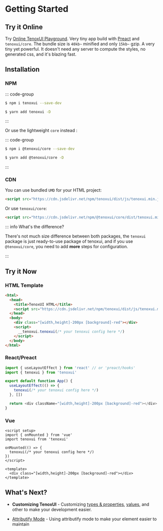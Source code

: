 # Getting Started

## Try it Online

Try [Online TenoxUI Playground](https://tenoxui-playground.vercel.app). Very tiny app build with [Preact](https://preactjs.com/) and `tenoxui/core`. The bundle size is `40kb~` minified and only `15kb~` gzip. A very tiny yet powerful. It doesn't need any server to compute the styles, no generated css, and it's blazing fast.

## Installation

### NPM

::: code-group

```sh [npm]
$ npm i tenoxui --save-dev
```

```sh [yarn]
$ yarn add tenoxui -D
```

:::

Or use the lightweight `core` instead :

::: code-group

```sh [npm]
$ npm i @tenoxui/core --save-dev
```

```sh [yarn]
$ yarn add @tenoxui/core -D
```

:::

### CDN

You can use bundled `UMD` for your HTML project:

```html
<script src="https://cdn.jsdelivr.net/npm/tenoxui/dist/js/tenoxui.min.js"></script>
```

Or use `tenoxui/core`:

```html
<script src="https://cdn.jsdelivr.net/npm/@tenoxui/core/dist/tenoxui.min.js"></script>
```

::: info What's the difference?

There's not much size difference between both packages, the `tenoxui` package is just ready-to-use package of tenoxui, and if you use `@tenoxui/core`, you need to add **more** steps for configuration.

:::

## Try it Now

### HTML Template

```html
<html>
  <head>
    <title>TenoxUI HTML</title>
    <script src="https://cdn.jsdelivr.net/npm/tenoxui/dist/js/tenoxui.min.js"></script>
  </head>
  <body>
    <div class="[width,height]-200px [background]-red"></div>
    <script>
      __tenoxui.tenoxui(/* your tenoxui config here */)
    </script>
  </body>
</html>
```

### React/Preact

```javascript
import { useLayoutEffect } from 'react' // or 'preact/hooks'
import { tenoxui } from 'tenoxui'

export default function App() {
  useLayoutEffect(() => {
    tenoxui(/* your tenoxui config here */)
  }, [])

  return <div className="[width,height]-200px [background]-red"></div>
}
```

### Vue

```vue
<script setup>
import { onMounted } from 'vue'
import tenoxui from 'tenoxui'

onMounted(() => {
  tenoxui(/* your tenoxui config here */)
})
</script>

<template>
  <div class="[width,height]-200px [background]-red"></div>
</template>
```

## What's Next?

- **Customizing TenoxUI** - Customizing [types & properties](/docs/core/type-and-property), [values](/docs/core/values), and other to make your development easier.

- [Attributify Mode](/docs/core/attributify) - Using attributify mode to make your element easier to maintain
